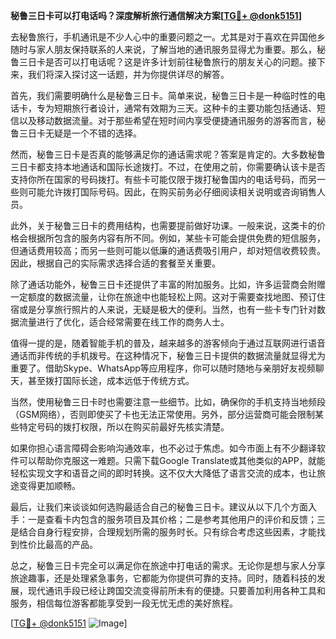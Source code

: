 **秘鲁三日卡可以打电话吗？深度解析旅行通信解决方案[[TG💪+ @donk5151](https://t.me/s/donk5151)]**

去秘鲁旅行，手机通讯是不少人心中的重要问题之一。尤其是对于喜欢在异国他乡随时与家人朋友保持联系的人来说，了解当地的通讯服务显得尤为重要。那么，秘鲁三日卡是否可以打电话呢？这是许多计划前往秘鲁旅行的朋友关心的问题。接下来，我们将深入探讨这一话题，并为你提供详尽的解答。

首先，我们需要明确什么是秘鲁三日卡。简单来说，秘鲁三日卡是一种临时性的电话卡，专为短期旅行者设计，通常有效期为三天。这种卡的主要功能包括通话、短信以及移动数据流量。对于那些希望在短时间内享受便捷通讯服务的游客而言，秘鲁三日卡无疑是一个不错的选择。

然而，秘鲁三日卡是否真的能够满足你的通话需求呢？答案是肯定的。大多数秘鲁三日卡都支持本地通话和国际长途拨打。不过，在使用之前，你需要确认该卡是否支持你所在国家的号码拨打。有些卡可能仅限于拨打秘鲁国内的电话号码，而另一些则可能允许拨打国际号码。因此，在购买前务必仔细阅读相关说明或咨询销售人员。

此外，关于秘鲁三日卡的费用结构，也需要提前做好功课。一般来说，这类卡的价格会根据所包含的服务内容有所不同。例如，某些卡可能会提供免费的短信服务，但通话费用较高；而另一些则可能以低廉的通话费吸引用户，却对短信收费较贵。因此，根据自己的实际需求选择合适的套餐至关重要。

除了通话功能外，秘鲁三日卡还提供了丰富的附加服务。比如，许多运营商会附赠一定额度的数据流量，让你在旅途中也能轻松上网。这对于需要查找地图、预订住宿或是分享旅行照片的人来说，无疑是极大的便利。当然，也有一些卡专门针对数据流量进行了优化，适合经常需要在线工作的商务人士。

值得一提的是，随着智能手机的普及，越来越多的游客倾向于通过互联网进行语音通话而非传统的手机拨号。在这种情况下，秘鲁三日卡提供的数据流量就显得尤为重要了。借助Skype、WhatsApp等应用程序，你可以随时随地与亲朋好友视频聊天，甚至拨打国际长途，成本远低于传统方式。

当然，使用秘鲁三日卡时也需要注意一些细节。比如，确保你的手机支持当地频段（GSM网络），否则即使买了卡也无法正常使用。另外，部分运营商可能会限制某些特定号码的拨打权限，所以在购买前最好先核实清楚。

如果你担心语言障碍会影响沟通效率，也不必过于焦虑。如今市面上有不少翻译软件可以帮助你克服这一难题。只需下载Google Translate或其他类似的APP，就能轻松实现文字和语音之间的即时转换。这不仅大大降低了语言交流的成本，也让旅途变得更加顺畅。

最后，让我们来谈谈如何选购最适合自己的秘鲁三日卡。建议从以下几个方面入手：一是查看卡内包含的服务项目及其价格；二是参考其他用户的评价和反馈；三是结合自身行程安排，合理规划所需的服务时长。只有综合考虑这些因素，才能找到性价比最高的产品。

总之，秘鲁三日卡完全可以满足你在旅途中打电话的需求。无论你是想与家人分享旅途趣事，还是处理紧急事务，它都能为你提供可靠的支持。同时，随着科技的发展，现代通讯手段已经让跨国交流变得前所未有的便捷。只要善加利用各种工具和服务，相信每位游客都能享受到一段无忧无虑的美好旅程。

[[TG💪+ @donk5151](https://t.me/s/donk5151) ![Image](https://i.postimg.cc/rwNCRYN7/Snipaste-2025-04-30-17-27-05.png)]